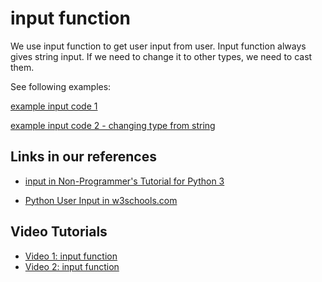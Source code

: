 # input function

We use input function to get user input from user.
Input function always gives string input.
If we need to change it to other types, we need to cast them.



See following examples:


[example input code 1](Examples/input_example.py)

[example input code 2 - changing type from string](Examples/input_example_type_change.py)



## Links in our references

- [input in Non-Programmer's Tutorial for Python 3](https://en.wikibooks.org/wiki/Non-Programmer%27s_Tutorial_for_Python_3/Who_Goes_There%3F)

- [Python User Input in w3schools.com](https://www.w3schools.com/python/python_user_input.asp)



## Video Tutorials


- [Video 1: input function](https://youtu.be/8m6oyM2sFts)
- [Video 2: input function](https://youtu.be/ArL54Nmx9oU)
